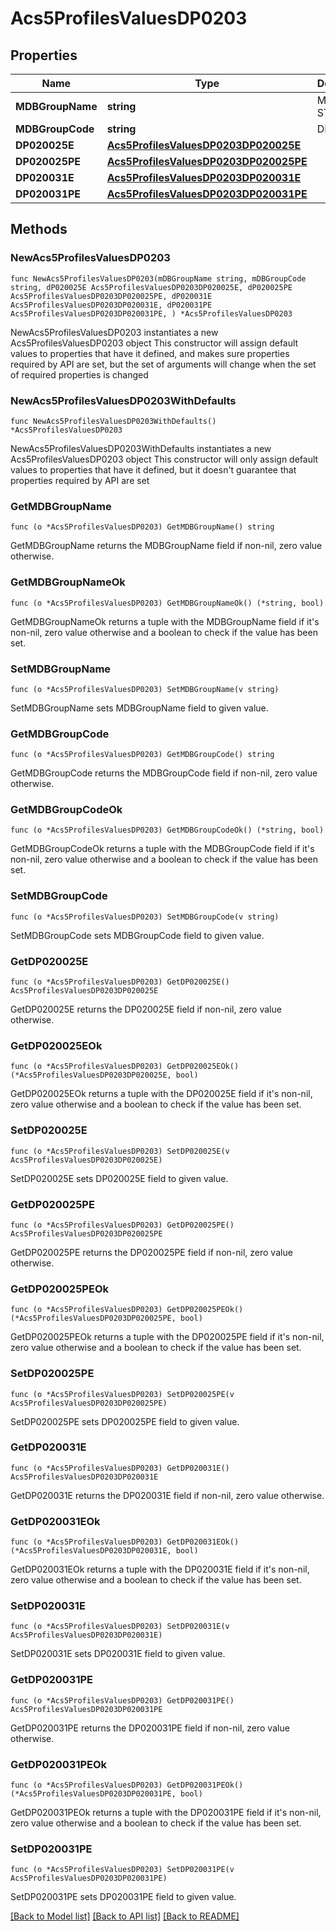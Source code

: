 # Acs5ProfilesValuesDP0203

## Properties

Name | Type | Description | Notes
------------ | ------------- | ------------- | -------------
**MDBGroupName** | **string** | MARITAL STATUS | 
**MDBGroupCode** | **string** | DP0203 | 
**DP020025E** | [**Acs5ProfilesValuesDP0203DP020025E**](Acs5ProfilesValuesDP0203DP020025E.md) |  | 
**DP020025PE** | [**Acs5ProfilesValuesDP0203DP020025PE**](Acs5ProfilesValuesDP0203DP020025PE.md) |  | 
**DP020031E** | [**Acs5ProfilesValuesDP0203DP020031E**](Acs5ProfilesValuesDP0203DP020031E.md) |  | 
**DP020031PE** | [**Acs5ProfilesValuesDP0203DP020031PE**](Acs5ProfilesValuesDP0203DP020031PE.md) |  | 

## Methods

### NewAcs5ProfilesValuesDP0203

`func NewAcs5ProfilesValuesDP0203(mDBGroupName string, mDBGroupCode string, dP020025E Acs5ProfilesValuesDP0203DP020025E, dP020025PE Acs5ProfilesValuesDP0203DP020025PE, dP020031E Acs5ProfilesValuesDP0203DP020031E, dP020031PE Acs5ProfilesValuesDP0203DP020031PE, ) *Acs5ProfilesValuesDP0203`

NewAcs5ProfilesValuesDP0203 instantiates a new Acs5ProfilesValuesDP0203 object
This constructor will assign default values to properties that have it defined,
and makes sure properties required by API are set, but the set of arguments
will change when the set of required properties is changed

### NewAcs5ProfilesValuesDP0203WithDefaults

`func NewAcs5ProfilesValuesDP0203WithDefaults() *Acs5ProfilesValuesDP0203`

NewAcs5ProfilesValuesDP0203WithDefaults instantiates a new Acs5ProfilesValuesDP0203 object
This constructor will only assign default values to properties that have it defined,
but it doesn't guarantee that properties required by API are set

### GetMDBGroupName

`func (o *Acs5ProfilesValuesDP0203) GetMDBGroupName() string`

GetMDBGroupName returns the MDBGroupName field if non-nil, zero value otherwise.

### GetMDBGroupNameOk

`func (o *Acs5ProfilesValuesDP0203) GetMDBGroupNameOk() (*string, bool)`

GetMDBGroupNameOk returns a tuple with the MDBGroupName field if it's non-nil, zero value otherwise
and a boolean to check if the value has been set.

### SetMDBGroupName

`func (o *Acs5ProfilesValuesDP0203) SetMDBGroupName(v string)`

SetMDBGroupName sets MDBGroupName field to given value.


### GetMDBGroupCode

`func (o *Acs5ProfilesValuesDP0203) GetMDBGroupCode() string`

GetMDBGroupCode returns the MDBGroupCode field if non-nil, zero value otherwise.

### GetMDBGroupCodeOk

`func (o *Acs5ProfilesValuesDP0203) GetMDBGroupCodeOk() (*string, bool)`

GetMDBGroupCodeOk returns a tuple with the MDBGroupCode field if it's non-nil, zero value otherwise
and a boolean to check if the value has been set.

### SetMDBGroupCode

`func (o *Acs5ProfilesValuesDP0203) SetMDBGroupCode(v string)`

SetMDBGroupCode sets MDBGroupCode field to given value.


### GetDP020025E

`func (o *Acs5ProfilesValuesDP0203) GetDP020025E() Acs5ProfilesValuesDP0203DP020025E`

GetDP020025E returns the DP020025E field if non-nil, zero value otherwise.

### GetDP020025EOk

`func (o *Acs5ProfilesValuesDP0203) GetDP020025EOk() (*Acs5ProfilesValuesDP0203DP020025E, bool)`

GetDP020025EOk returns a tuple with the DP020025E field if it's non-nil, zero value otherwise
and a boolean to check if the value has been set.

### SetDP020025E

`func (o *Acs5ProfilesValuesDP0203) SetDP020025E(v Acs5ProfilesValuesDP0203DP020025E)`

SetDP020025E sets DP020025E field to given value.


### GetDP020025PE

`func (o *Acs5ProfilesValuesDP0203) GetDP020025PE() Acs5ProfilesValuesDP0203DP020025PE`

GetDP020025PE returns the DP020025PE field if non-nil, zero value otherwise.

### GetDP020025PEOk

`func (o *Acs5ProfilesValuesDP0203) GetDP020025PEOk() (*Acs5ProfilesValuesDP0203DP020025PE, bool)`

GetDP020025PEOk returns a tuple with the DP020025PE field if it's non-nil, zero value otherwise
and a boolean to check if the value has been set.

### SetDP020025PE

`func (o *Acs5ProfilesValuesDP0203) SetDP020025PE(v Acs5ProfilesValuesDP0203DP020025PE)`

SetDP020025PE sets DP020025PE field to given value.


### GetDP020031E

`func (o *Acs5ProfilesValuesDP0203) GetDP020031E() Acs5ProfilesValuesDP0203DP020031E`

GetDP020031E returns the DP020031E field if non-nil, zero value otherwise.

### GetDP020031EOk

`func (o *Acs5ProfilesValuesDP0203) GetDP020031EOk() (*Acs5ProfilesValuesDP0203DP020031E, bool)`

GetDP020031EOk returns a tuple with the DP020031E field if it's non-nil, zero value otherwise
and a boolean to check if the value has been set.

### SetDP020031E

`func (o *Acs5ProfilesValuesDP0203) SetDP020031E(v Acs5ProfilesValuesDP0203DP020031E)`

SetDP020031E sets DP020031E field to given value.


### GetDP020031PE

`func (o *Acs5ProfilesValuesDP0203) GetDP020031PE() Acs5ProfilesValuesDP0203DP020031PE`

GetDP020031PE returns the DP020031PE field if non-nil, zero value otherwise.

### GetDP020031PEOk

`func (o *Acs5ProfilesValuesDP0203) GetDP020031PEOk() (*Acs5ProfilesValuesDP0203DP020031PE, bool)`

GetDP020031PEOk returns a tuple with the DP020031PE field if it's non-nil, zero value otherwise
and a boolean to check if the value has been set.

### SetDP020031PE

`func (o *Acs5ProfilesValuesDP0203) SetDP020031PE(v Acs5ProfilesValuesDP0203DP020031PE)`

SetDP020031PE sets DP020031PE field to given value.



[[Back to Model list]](../README.md#documentation-for-models) [[Back to API list]](../README.md#documentation-for-api-endpoints) [[Back to README]](../README.md)


